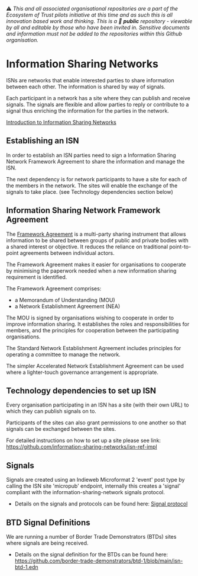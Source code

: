 ⚠️ *This and all associated organisational repositories are a part of the Ecosystem of Trust pilots initiative at this time and as such this is all innovation based work and thinking. This is a 📢 **public** repository - viewable by all and editable by those who have been invited in. Sensitive documents and information must not be added to the repositories within this Github organisation.*

# Information Sharing Networks

ISNs are networks that enable interested parties to share information between each other. The information is shared by way of signals. 

Each participant in a network has a site where they can publish and receive signals. The signals are flexible and allow parties to reply or contribute to a signal thus enriching the information for the parties in the network.  

[Introduction to Information Sharing Networks](https://github.com/information-sharing-networks/.github)

## Establishing an ISN
In order to establish an ISN parties need to sign a Information Sharing Network Framework Agreement to share the information and manage the ISN.

The next dependency is for network participants to have a site for each of the members in the network. The sites will enable the exchange of the signals to take place. (see Technology dependencies section below)


## Information Sharing Network Framework Agreement
The [Framework Agreement](https://github.com/information-sharing-networks/Framework) is a multi-party sharing instrument that allows information to be shared between groups of public and private bodies with a shared interest or objective. It reduces the reliance on traditional point-to-point agreements between individual actors.

The Framework Agreement makes it easier for organisations to cooperate by minimising the paperwork needed when a new information sharing requirement is identified.

The Framework Agreement comprises: 
- a Memorandum of Understanding (MOU)
- a Network Establishment Agreement (NEA)

The MOU is signed by organisations wishing to cooperate in order to improve information sharing.  It establishes the roles and responsibilities for members, and the principles for cooperation between the participating organisations.

The Standard Network Establishment Agreement includes principles for operating a committee to manage the network.  

The simpler Accelerated Network Establishment Agreement can be used where a lighter-touch governance arrangement is appropriate.

## Technology dependencies to set up ISN
Every organisation participating in an ISN has a site (with their own URL) to which they can publish signals on to. 

Participants of the sites can also grant permissions to one another so that signals can be exchanged between the sites. 

For detailed instructions on how to set up a site please see link: https://github.com/information-sharing-networks/isn-ref-impl

## Signals
Signals are created using an Indieweb Microformat 2 'event' post type by calling the ISN site 'micropub' endpoint, internally this creates a 'signal' compliant with the information-sharing-network signals protocol.

- Details on the signals and protocols can be found here: [Signal protocol](https://github.com/information-sharing-networks/signals)

## BTD Signal Definitions
We are running a number of Border Trade Demonstrators (BTDs) sites where signals are being received. 

-  Details on the signal definition for the BTDs can be found here:
https://github.com/border-trade-demonstrators/btd-1/blob/main/isn-btd-1.edn



